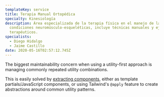 ```yaml
---
templateKey: service
title: Terapia Manual Ortopédica
specialty: Kinesiología
description: Área especializada de la terapia física en el manejo de las
  condiciones neuromúsculo-esqueléticas, incluye técnicas manuales y ejercicios
  terapéuticos.
specialists:
  - Diego Hidalgo
  - Jaime Castillo
date: 2020-05-16T02:57:12.745Z
---
```

The biggest maintainability concern when using a utility-first approach is managing commonly repeated utility combinations.

This is easily solved by [extracting components](https://tailwindcss.com/docs/extracting-components), either as template partials/JavaScript components, or using Tailwind's `@apply` feature to create abstractions around common utility patterns.